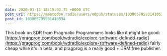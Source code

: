 ```yaml
---
date: 2020-03-11 18:19:03.75 +0000 UTC
post_uri: https://mastodon.radio/users/m0puh/statuses/103805795931410534
post_id: 103805795931410534
---
```

This book on SDR from Pragmatic Programmers looks like it might be good: [https://pragprog.com/book/wdradio/explore-software-defined-radio](https://pragprog.com/book/wdradio/explore-software-defined-radio) fairly cheap while it's in beta, and pragprog is a really good + DRM free publisher.


